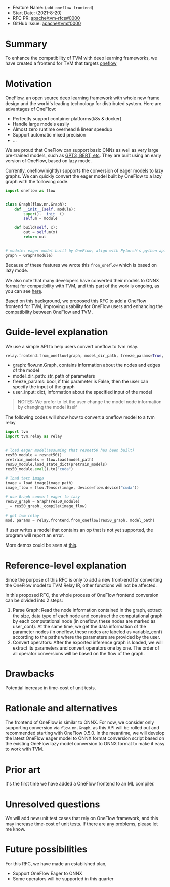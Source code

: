 - Feature Name: (`add oneflow frontend`)
- Start Date: (2021-8-20)
- RFC PR: [apache/tvm-rfcs#0000](https://github.com/apache/tvm-rfcs/pull/)
- GitHub Issue: [apache/tvm#0000](https://github.com/apache/tvm/issues/)

# Summary
[summary]: #summary

To enhance the compatibility of TVM with deep learning frameworks,
we have created a frontend for TVM that targets [oneflow](https://github.com/Oneflow-Inc/oneflow) 

# Motivation
[motivation]: #motivation

OneFlow, an open source deep learning framework with whole new frame design and the world's leading technology for distributed system. Here are advantages of OneFlow:

- Perfectly support container platforms(k8s & docker)
- Handle large models easily
- Almost zero runtime overhead & linear speedup
- Support automatic mixed precision
- ...

We are proud that OneFlow can support basic CNNs as well as very large pre-trained models, such as [GPT3, BERT, etc](https://github.com/Oneflow-Inc/OneFlow-Benchmark/tree/master/LanguageModeling). They are built using an early version of OneFlow, based on lazy mode.

Currently, oneflow(nightly) supports the conversion of eager models to lazy graphs. We can quickly convert the eager model built by OneFlow to a lazy graph with the following code.

```python
import oneflow as flow


class Graph(flow.nn.Graph):
    def __init__(self, module):
        super().__init__()
        self.m = module

    def build(self, x):
        out = self.m(x)
        return out


# module: eager model built by OneFlow, align with Pytorch's python api. 
graph = Graph(module)
```

Because of these features we wrote this `from_oneflow` which is based on lazy mode. 

We also note that many developers have converted their models to ONNX format for compatibility with TVM, and this part of the work is ongoing, as you can see [here](https://github.com/Oneflow-Inc/oneflow_convert_tools).

Based on this background, we proposed this RFC to add a OneFlow frontend for TVM, improving usability for OneFlow users and enhancing the compatibility between OneFlow and TVM.

# Guide-level explanation
[guide-level-explanation]: #guide-level-explanation

We use a simple API to help users convert oneflow to tvm relay.

```python
relay.frontend.from_oneflow(graph, model_dir_path, freeze_params=True, user_input=None)
```

- graph: flow.nn.Graph, contains information about the nodes and edges of the model
- model_dir_path: str, path of parameters
- freeze_params: bool, if this parameter is False, then the user can specify the input of the  graph
- user_input: dict, information about the specified input of the model

> NOTES:
> We prefer to let the user change the model node information by changing the model itself

The following codes will show how to convert a oneflow model to a tvm relay

```python
import tvm
import tvm.relay as relay


# load eager model(assuming that resnet50 has been built)
res50_module = resnet50()
pretrain_models = flow.load(model_path)
res50_module.load_state_dict(pretrain_models)
res50_module.eval().to("cuda")

# load test image
image = load_image(image_path)
image_flow = flow.Tensor(image, device=flow.device("cuda"))

# use Graph convert eager to lazy
res50_graph = Graph(res50_module)
_ = res50_graph._compile(image_flow)

# get tvm relay
mod, params = relay.frontend.from_oneflow(res50_graph, model_path)
```

If user writes a model that contains an op that is not yet supported, the program will report an error.

More demos could be seen at [this](https://github.com/Oneflow-Inc/oneflow_convert_tools/tree/tvm_oneflow/oneflow_tvm).

# Reference-level explanation
[reference-level-explanation]: #reference-level-explanation

Since the purpose of this RFC is only to add a new front-end for converting the OneFlow model to TVM Relay IR, other functions will not be affected.

In this proposed RFC, the whole process of OneFlow frontend conversion can be divided into 2 steps:

1. Parse Graph: Read the node information contained in the graph, extract the size, data type of each node and construct the computational graph by each computational node (in oneflow, these nodes are marked as user_conf). At the same time, we get the data information of the parameter nodes (in oneflow, these nodes are labeled as variable_conf) according to the paths where the parameters are provided by the user.
2. Convert operators: After the exported inference graph is loaded, we will extract its parameters and convert operators one by one. The order of all operator conversions will be based on the flow of the graph.

# Drawbacks
[drawbacks]: #drawbacks

Potential increase in time-cost of unit tests.

# Rationale and alternatives
[rationale-and-alternatives]: #rationale-and-alternatives

The frontend of OneFlow is similar to ONNX. For now, we consider only supporting conversion via `flow.nn.Graph`, as this API will be rolled out and recommended starting with OneFlow 0.5.0. In the meantime, we will develop the latest OneFlow eager model to ONNX format conversion script based on the existing OneFlow lazy model conversion to ONNX format to make it easy to work with TVM. 

# Prior art
[prior-art]: #prior-art

It's the first time we have added a OneFlow frontend to an ML compiler.

# Unresolved questions
[unresolved-questions]: #unresolved-questions

We will add new unit test cases that rely on OneFlow framework, and this may increase time-cost of unit tests. If there are any problems, please let me know.

# Future possibilities
[future-possibilities]: #future-possibilities

For this RFC, we have made an established plan,

- Support OneFlow Eager to ONNX
- Some operators will be supported in this quarter
